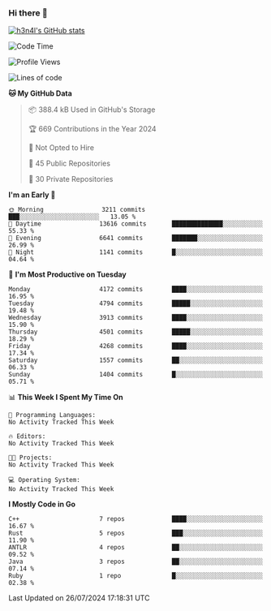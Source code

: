 ### Hi there 👋

[![h3n4l's GitHub stats](https://github-readme-stats.vercel.app/api?username=h3n4l&count_private=true&show_icons=true&theme=radical)](https://github.com/h3n4l/github-readme-stats)

<!--START_SECTION:waka-->
![Code Time](http://img.shields.io/badge/Code%20Time-1%2C883%20hrs%2011%20mins-blue)

![Profile Views](http://img.shields.io/badge/Profile%20Views-0-blue)

![Lines of code](https://img.shields.io/badge/From%20Hello%20World%20I%27ve%20Written-10.0%20million%20lines%20of%20code-blue)

**🐱 My GitHub Data** 

> 📦 388.4 kB Used in GitHub's Storage 
 > 
> 🏆 669 Contributions in the Year 2024
 > 
> 🚫 Not Opted to Hire
 > 
> 📜 45 Public Repositories 
 > 
> 🔑 30 Private Repositories 
 > 
**I'm an Early 🐤** 

```text
🌞 Morning                3211 commits        ███░░░░░░░░░░░░░░░░░░░░░░   13.05 % 
🌆 Daytime                13616 commits       ██████████████░░░░░░░░░░░   55.33 % 
🌃 Evening                6641 commits        ███████░░░░░░░░░░░░░░░░░░   26.99 % 
🌙 Night                  1141 commits        █░░░░░░░░░░░░░░░░░░░░░░░░   04.64 % 
```
📅 **I'm Most Productive on Tuesday** 

```text
Monday                   4172 commits        ████░░░░░░░░░░░░░░░░░░░░░   16.95 % 
Tuesday                  4794 commits        █████░░░░░░░░░░░░░░░░░░░░   19.48 % 
Wednesday                3913 commits        ████░░░░░░░░░░░░░░░░░░░░░   15.90 % 
Thursday                 4501 commits        █████░░░░░░░░░░░░░░░░░░░░   18.29 % 
Friday                   4268 commits        ████░░░░░░░░░░░░░░░░░░░░░   17.34 % 
Saturday                 1557 commits        ██░░░░░░░░░░░░░░░░░░░░░░░   06.33 % 
Sunday                   1404 commits        █░░░░░░░░░░░░░░░░░░░░░░░░   05.71 % 
```


📊 **This Week I Spent My Time On** 

```text
💬 Programming Languages: 
No Activity Tracked This Week

🔥 Editors: 
No Activity Tracked This Week

🐱‍💻 Projects: 
No Activity Tracked This Week

💻 Operating System: 
No Activity Tracked This Week
```

**I Mostly Code in Go** 

```text
C++                      7 repos             ████░░░░░░░░░░░░░░░░░░░░░   16.67 % 
Rust                     5 repos             ███░░░░░░░░░░░░░░░░░░░░░░   11.90 % 
ANTLR                    4 repos             ██░░░░░░░░░░░░░░░░░░░░░░░   09.52 % 
Java                     3 repos             ██░░░░░░░░░░░░░░░░░░░░░░░   07.14 % 
Ruby                     1 repo              █░░░░░░░░░░░░░░░░░░░░░░░░   02.38 % 
```




 Last Updated on 26/07/2024 17:18:31 UTC
<!--END_SECTION:waka-->

